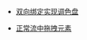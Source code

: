 * [双向绑定实现调色盘](https://github.com/BeijiYang/rgbPalette)

* [正常流中拖拽元素](https://github.com/BeijiYang/draggable)
